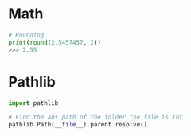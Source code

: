 # Math
```python
# Rounding
print(round(2.5457457, 2))
>>> 2.55
```

# Pathlib
```python
import pathlib

# Find the abs path of the folder the file is int
pathlib.Path(__file__).parent.resolve()
```
